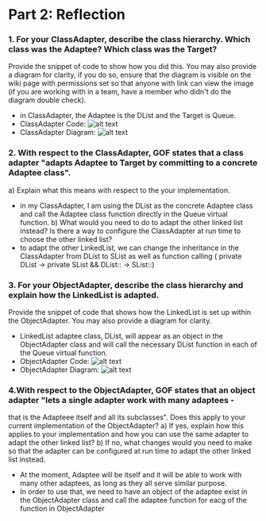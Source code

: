 
# Part 2: Reflection
### 1. For your ClassAdapter, describe the class hierarchy. Which class was the Adaptee? Which class was the Target? 
Provide the snippet of code to show how you did this. You may also provide a diagram for clarity, if you do so, 
ensure that the diagram is visible on the wiki page with permissions set so that anyone with link can view the image 
(if you are working with in a team, have a member who didn't do the diagram double check).
- in ClassAdapter, the Adaptee is the DList and the Target is Queue.
- ClassAdapter Code: ![alt text](https://github.com/seneca-btp600-w21/a3-group-10-1/blob/main/images/classAdapter(Code).png)
- ClassAdapter Diagram: ![alt text](https://github.com/seneca-btp600-w21/a3-group-10-1/blob/main/images/classAdapter.png)


### 2. With respect to the ClassAdapter, GOF states that a class adapter "adapts Adaptee to Target by committing to a concrete Adaptee class".
a) Explain what this means with respect to the your implementation.
- in my ClassAdapter, I am using the DList as the concrete Adaptee class and call the Adaptee class function directly in the Queue virtual function. 
b) What would you need to do to adapt the other linked list instead? Is there a way to configure the ClassAdapter at run time to choose the other linked list?
- to adapt the other LinkedList, we can change the inheritance in the ClassAdapter from DList to SList as well as function calling ( private DList -> private SList && DList:: -> SList::)

### 3. For your ObjectAdapter, describe the class hierarchy and explain how the LinkedList is adapted. 
Provide the snippet of code that shows how the LinkedList is set up within the ObjectAdapter. You may also provide a diagram for clarity.
- LinkedList adaptee class, DList, will appear as an object in the ObjectAdapter class and will call the necessary DList function in each of the Queue virtual function.
- ObjectAdapter Code: ![alt text](https://github.com/seneca-btp600-w21/a3-group-10-1/blob/main/images/objectAdapter(Code).png)
- ObjectAdapter Diagram: ![alt text](https://github.com/seneca-btp600-w21/a3-group-10-1/blob/main/images/objectAdapter.png)

### 4.With respect to the ObjectAdapter, GOF states that an object adapter "lets a single adapter work with many adaptees - 
that is the Adapteee itself and all its subclasses". Does this apply to your current implementation of the ObjectAdapter?
a) If yes, explain how this applies to your implementation and how you can use the same adapter to adapt the other linked list?
b) If no, what changes would you need to make so that the adapter can be configured at run time to adapt the other linked list instead.
- At the moment, Adaptee will be itself and it will be able to work with many other adaptees, as long as they all serve similar purpose.
- In order to use that, we need to have an object of the adaptee exist in the ObjectAdapter class and call the adaptee function for eacg of the function in ObjectAdapter
